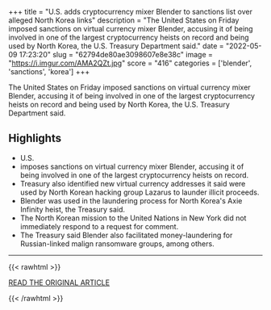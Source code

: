 +++
title = "U.S. adds cryptocurrency mixer Blender to sanctions list over alleged North Korea links"
description = "The United States on Friday imposed sanctions on virtual currency mixer Blender, accusing it of being involved in one of the largest cryptocurrency heists on record and being used by North Korea, the U.S. Treasury Department said."
date = "2022-05-09 17:23:20"
slug = "62794de80ae3098607e8e38c"
image = "https://i.imgur.com/AMA2QZt.jpg"
score = "416"
categories = ['blender', 'sanctions', 'korea']
+++

The United States on Friday imposed sanctions on virtual currency mixer Blender, accusing it of being involved in one of the largest cryptocurrency heists on record and being used by North Korea, the U.S. Treasury Department said.

## Highlights

- U.S.
- imposes sanctions on virtual currency mixer Blender, accusing it of being involved in one of the largest cryptocurrency heists on record.
- Treasury also identified new virtual currency addresses it said were used by North Korean hacking group Lazarus to launder illicit proceeds.
- Blender was used in the laundering process for North Korea's Axie Infinity heist, the Treasury said.
- The North Korean mission to the United Nations in New York did not immediately respond to a request for comment.
- The Treasury said Blender also facilitated money-laundering for Russian-linked malign ransomware groups, among others.

---

{{< rawhtml >}}
  <p class="article-category">
    <a target="_blank" href="https://www.reuters.com/business/us-adds-virtual-currency-mixer-sanctions-list-over-north-koreas-cyber-activities-2022-05-06/">READ THE ORIGINAL ARTICLE</a>
  </p>
{{< /rawhtml >}}
